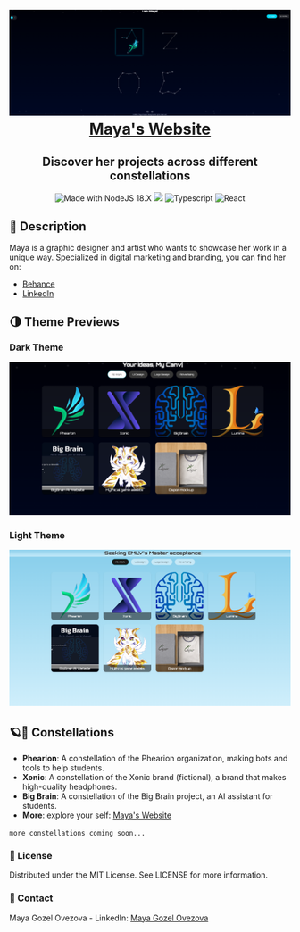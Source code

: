 <h1 align="center">
  <br>
    <img src="maya-demo.png" alt="Maya's website">
  <br>
    <a href="https://maya-design.cloud/">Maya's Website</a>
  <br>
</h1>

<h2 align="center">
  Discover her projects across different constellations
</h2>

<p align="center">
  <img src="https://img.shields.io/badge/Made%20With-Node%2021.X-brightgreen.svg?style=for-the-badge&logo=node.js" alt="Made with NodeJS 18.X">
  <img src="https://img.shields.io/badge/Built_with-Vite-blue.svg?style=for-the-badge&logo=vite">
  <img src="https://img.shields.io/badge/Lang-TS-blue.svg?style=for-the-badge&logo=typescript" alt="Typescript">
  <img src="https://img.shields.io/badge/Framework-React-cyan.svg?style=for-the-badge&logo=React" alt="React">
</p>

## 📜 Description
Maya is a graphic designer and artist who wants to showcase her work in a unique way. Specialized in digital marketing and branding, you can find her on:
- [Behance](https://www.behance.net/mayagozovezova)
- [LinkedIn](https://www.linkedin.com/in/mayagozel-ovezova-46655a211/)

## 🌗 Theme Previews
### Dark Theme
![Dark Theme](demo-dark.png)

### Light Theme
![Light Theme](demo-light.png)

## 🪐🌌 Constellations
- **Phearion**: A constellation of the Phearion organization, making bots and tools to help students.
- **Xonic**: A constellation of the Xonic brand (fictional), a brand that makes high-quality headphones.
- **Big Brain**: A constellation of the Big Brain project, an AI assistant for students.
- **More**: explore your  self: [Maya's Website](https://maya-design.eu/)

`more constellations coming soon...`

### 📄 License
Distributed under the MIT License. See LICENSE for more information.

### 📧 Contact
Maya Gozel Ovezova - LinkedIn: [Maya Gozel Ovezova](https://www.linkedin.com/in/mayagozel-ovezova-46655a211/)